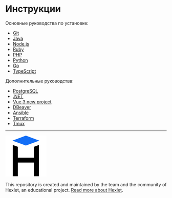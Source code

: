 # Инструкции

Основные руководства по установке:

- [Git](/git.md)
- [Java](/java.md)
- [Node.js](/nodejs.md)
- [Ruby](/ruby.md)
- [PHP](/php.md)
- [Python](/python.md)
- [Go](/go.md)
- [TypeScript](/typescript.md)

Дополнительные руководства:

- [PostgreSQL](/postgresql.md)
- [.NET](/dotnet.md)
- [Vue 3 new project](/vue.md)
- [DBeaver](/dbeaver.md)
- [Ansible](/ansible.md)
- [Terraform](/terraform.md)
- [Tmux](/tmux.md)

---
[![Hexlet Ltd. logo](https://raw.githubusercontent.com/Hexlet/assets/master/images/hexlet_logo128.png)](https://hexlet.io/?utm_source=github&utm_medium=link&utm_campaign=instructions)

This repository is created and maintained by the team and the community of Hexlet, an educational project. [Read more about Hexlet](https://hexlet.io/?utm_source=github&utm_medium=link&utm_campaign=instructions).
